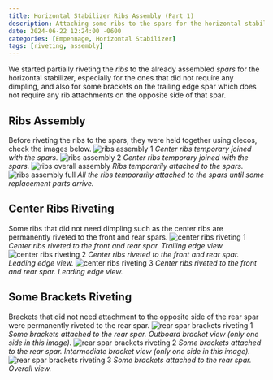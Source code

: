 ```yaml
---
title: Horizontal Stabilizer Ribs Assembly (Part 1)
description: Attaching some ribs to the spars for the horizontal stabilizer.
date: 2024-06-22 12:24:00 -0600
categories: [Empennage, Horizontal Stabilizer]
tags: [riveting, assembly]
---
```


We started partially riveting the _ribs_ to the already assembled _spars_ for the horizontal stabilizer, especially for the ones that did not require any dimpling, and also for some brackets on the trailing edge spar which does not require any rib attachments on the opposite side of that spar.

## Ribs Assembly
Before riveting the ribs to the spars, they were held together using clecos, check the images below.
![ribs assembly 1](/assets/img/posts/empennage/horizontal_stabilizer/ribs-center-assembly-1.jpg)
_Center ribs temporary joined with the spars._
![ribs assembly 2](/assets/img/posts/empennage/horizontal_stabilizer/ribs-center-assembly-2.jpg)
_Center ribs temporary joined with the spars._
![ribs overall assembly](/assets/img/posts/empennage/horizontal_stabilizer/ribs-structure-assembly-1.jpg)
_Ribs temporarily attached to the spars._
![ribs assembly full](/assets/img/posts/empennage/horizontal_stabilizer/ribs-structure-assembly-2.jpg)
_All the ribs temporarily attached to the spars until some replacement parts arrive._

## Center Ribs Riveting
Some ribs that did not need dimpling such as the center ribs are permanently riveted to the front and rear spars.
![center ribs riveting 1](/assets/img/posts/empennage/horizontal_stabilizer/ribs-center-riveting-1.jpg)
_Center ribs riveted to the front and rear spar. Trailing edge view._
![center ribs riveting 2](/assets/img/posts/empennage/horizontal_stabilizer/ribs-center-riveting-2.jpg)
_Center ribs riveted to the front and rear spar. Leading edge view._
![center ribs riveting 3](/assets/img/posts/empennage/horizontal_stabilizer/ribs-center-riveting-3.jpg)
_Center ribs riveted to the front and rear spar. Leading edge view._

## Some Brackets Riveting
Brackets that did not need attachment to the opposite side of the rear spar were permanently riveted to the rear spar.
![rear spar brackets riveting 1](/assets/img/posts/empennage/horizontal_stabilizer/rear-spar-brackets-riveting-1.jpg)
_Some brackets attached to the rear spar. Outboard bracket view (only one side in this image)._
![rear spar brackets riveting 2](/assets/img/posts/empennage/horizontal_stabilizer/rear-spar-brackets-riveting-2.jpg)
_Some brackets attached to the rear spar. Intermediate bracket view (only one side in this image)._
![rear spar brackets riveting 3](/assets/img/posts/empennage/horizontal_stabilizer/rear-spar-brackets-riveting-3.jpg)
_Some brackets attached to the rear spar. Overall view._

